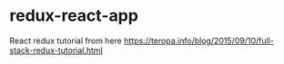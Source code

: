 # redux-react-app
React redux tutorial from here https://teropa.info/blog/2015/09/10/full-stack-redux-tutorial.html
